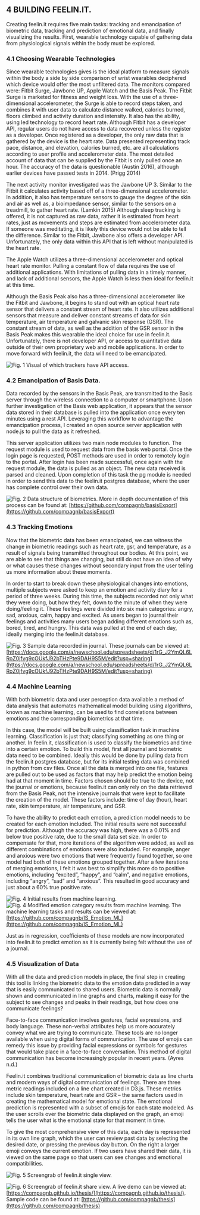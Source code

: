 ## 4 BUILDING FEELIN.IT.

Creating feelin.it requires five main tasks: tracking and emancipation of biometric data, tracking and prediction of emotional data, and finally visualizing the results. First, wearable technology capable of gathering data from physiological signals within the body must be explored.

### 4.1 Choosing Wearable Technologies
Since wearable technologies gives is the ideal platform to measure signals within the body a side by side comparison of wrist wearables deciphered which device would offer the most unfiltered data. The monitors compared were: Fitbit Surge, Jawbone UP, Apple Watch and the Basis Peak.
The Fitbit Surge is marketed for fitness and weight loss. With the use of a three-dimensional accelerometer, the Surge is able to record steps taken, and combines it with user data to calculate distance walked, calories burned, floors climbed and activity duration and intensity. It also has the ability, using led technology to record heart rate. Although Fitbit has a developer API, regular users do not have access to data recovered unless the register as a developer. Once registered as a developer, the only raw data that is gathered by the device is the heart rate. Data presented representing track pace, distance, and elevation, calories burned, etc. are all calculations according to user profile and accelerometer data. The most detailed account of data that can be supplied by the Fitbit is only pulled once an hour. The accuracy of the data is questionable (Austin 2016), although earlier devices have passed tests in 2014. (Prigg 2014)

The next activity monitor investigated was the Jawbone UP 3. Similar to the Fitbit it calculates activity based off of a three-dimensional accelerometer. In addition, it also has temperature sensors to gauge the degree of the skin and air as well as, a bioimpedance sensor, similar to the sensors on a treadmill, to gather heart rate. (Lamkin 2015) Although sleep tracking is offered, it is not captured as raw data, rather it is estimated from heart rates, just as movements and steps are estimated from accelerometer data. If someone was meditating, it is likely this device would not be able to tell the difference. Similar to the Fitbit, Jawbone also offers a developer API. Unfortunately, the only data within this API that is left without manipulated is the heart rate.

The Apple Watch utilizes a three-dimensional accelerometer and optical heart rate monitor. Pulling a constant flow of data requires the use of additional applications. With limitations of pulling data in a timely manner, and lack of additional sensors, the Apple Watch is less then ideal for feelin.it at this time.

Although the Basis Peak also has a three-dimensional accelerometer like the Fitbit and Jawbone, it begins to stand out with an optical heart rate sensor that delivers a constant stream of heart rate. It also utilizes additional sensors that measure and deliver constant streams of data for skin temperature, air temperature and galvanic skin response (GSR). The constant stream of data, as well as the addition of the GSR sensor in the Basis Peak makes this wearable the ideal choice for use in feelin.it. Unfortunately, there is not developer API, or access to quantitative data outside of their own proprietary web and mobile applications. In order to move forward with feelin.it, the data will need to be emancipated.

![Fig. 1  Visual of which trackers have API access.](https://github.com/compagnb/thesis/blob/master/apwho.jpg)

### 4.2 Emancipation of Basis Data.
Data recorded by the sensors in the Basis Peak, are transmitted to the Basis server through the wireless connection to a computer or smartphone. Upon further investigation of the Basis web application, it appears that the sensor data stored in their database is pulled into the application once every ten minutes using a rest API. Leveraging this workflow to advantage the emancipation process, I created an open source server application with node.js to pull the data as it refreshed.

This server application utilizes two main node modules to function. The request module is used to request data from the basis web portal. Once the login page is requested, POST methods are used in order to remotely login to the portal. After login has been made successful, once again with the request module, the data is pulled as an object. The new data received is parsed and cleaned. Upon completion of this task the pg module is needed in order to send this data to the feelin.it postgres database, where the user has complete control over their own data.

![Fig. 2 Data structure of biometrics. ](https://github.com/compagnb/thesis/blob/master/datastructure.png)
More in depth documentation of this process can be found at: [https://github.com/compagnb/basisExport](https://github.com/compagnb/basisExport)

### 4.3 Tracking Emotions
Now that the biometric data has been emancipated, we can witness the change in biometric readings such as heart rate, gsr, and temperature, as a result of signals being transmitted throughout our bodies. At this point, we are able to see that things are changing, but still do not have an idea of why or what causes these changes without secondary input from the user telling us more information about these moments.

In order to start to break down these physiological changes into emotions, multiple subjects were asked to keep an emotion and activity diary for a period of three weeks. During this time, the subjects recorded not only what they were doing, but how they felt, down to the minute of when they were doing/feeling it. These feelings were divided into six main categories: angry, sad, anxious, calm, happy and excited. As users began to journal their feelings and activities many users began adding different emotions such as, bored, tired, and hungry. This data was pulled at the end of each day, ideally merging into the feelin.it database.

![Fig. 3 Sample data recorded in journal.](https://github.com/compagnb/thesis/blob/master/journal.png)
These journals can be viewed at: [https://docs.google.com/a/newschool.edu/spreadsheets/d/1rG_J2YmQL6LRoZ0jfvg9cOUkfJ92bTHzPte9DAH9S5M/edit?usp=sharing](https://docs.google.com/a/newschool.edu/spreadsheets/d/1rG_J2YmQL6LRoZ0jfvg9cOUkfJ92bTHzPte9DAH9S5M/edit?usp=sharing)

### 4.4 Machine Learning
With both biometric data and user perception data available a method of data analysis that automates mathematical model building using algorithms, known as machine learning, can be used to find correlations between emotions and the corresponding biometrics at that time.

In this case, the model will be built using classification task in machine learning. Classification is just that; classifying something as one thing or another. In feelin.it, classification is used to classify the biometrics and time into a certain emotion. To build this model, first all journal and biometric data need to be combined. Ideally this would be done by pulling data from the feelin.it postgres database, but for its initial testing data was combined in python from csv files. Once all the data is merged into one file, features are pulled out to be used as factors that may help predict the emotion being had at that moment in time. Factors chosen should be true to the device, not the journal or emotions, because feelin.it can only rely on the data retrieved from the Basis Peak, not the intensive journals that were kept to facilitate the creation of the model. These factors include: time of day (hour), heart rate, skin temperature, air temperature, and GSR.

To have the ability to predict each emotion, a prediction model needs to be created for each emotion included. The initial results were not successful for prediction. Although the accuracy was high, there was a 0.01% and below true positive rate, due to the small data set size. In order to compensate for that, more iterations of the algorithm were added, as well as different combinations of emotions were also included. For example, anger and anxious were two emotions that were frequently found together, so one model had both of these emotions grouped together. After a few iterations of merging emotions, I felt it was best to simplify this more do to positive emotions, including “excited”, “happy”, and “calm”, and negative emotions, including “angry”, “sad” and “anxious”. This resulted in good accuracy and just about a 60% true positive rate.

![Fig. 4  Initial results from machine learning.](https://github.com/compagnb/thesis/blob/master/ml1.png)
![Fig. 4  Modified emotion category results from machine learning.](https://github.com/compagnb/thesis/blob/master/ml2.png)
The machine learning tasks and results can be viewed at: [https://github.com/compagnb/IS_Emotion_ML](https://github.com/compagnb/IS_Emotion_ML)

Just as in regression, coefficients of these models are now incorporated into feelin.it to predict emotion as it is currently being felt without the use of a journal.

### 4.5 Visualization of Data
With all the data and prediction models in place, the final step in creating this tool is linking the biometric data to the emotion data predicted in a way that is easily communicated to shared users. Biometric data is normally shown and communicated in line graphs and charts, making it easy for the subject to see changes and peaks in their readings, but how does one communicate feelings?

Face-to-face communication involves gestures, facial expressions, and body language. These non-verbal attributes help us more accurately convey what we are trying to communicate. These tools are no longer available when using digital forms of communication. The use of emojis can remedy this issue by providing facial expressions or symbols for gestures that would take place in a face-to-face conversation. This method of digital communication has become increasingly popular in recent years. (Ayres n.d.)

Feelin.it combines traditional communication of biometric data as line charts and modern ways of digital communication of feelings. There are three metric readings included on a line chart created in D3.js. These metrics include skin temperature, heart rate and GSR – the same factors used in creating the mathematical model for emotional state. The emotional prediction is represented with a subset of emojis for each state modeled. As the user scrolls over the biometric data displayed on the graph, an emoji tells the user what is the emotional state for that moment in time.

To give the most comprehensive view of this data, each day is represented in its own line graph, which the user can review past data by selecting the desired date, or pressing the previous day button. On the right a larger emoji conveys the current emotion. If two users have shared their data, it is viewed on the same page so that users can see changes and emotional compatibilities.

![Fig. 5 Screengrab of feelin.it single view.](https://github.com/compagnb/thesis/blob/master/self.png)

![Fig. 6 Screengrab of feelin.it share view. ](https://github.com/compagnb/thesis/blob/master/share.png)
A live demo can be viewed at: [https://compagnb.github.io/thesis/](https://compagnb.github.io/thesis/). Sample code can be found at: [https://github.com/compagnb/thesis](https://github.com/compagnb/thesis)
